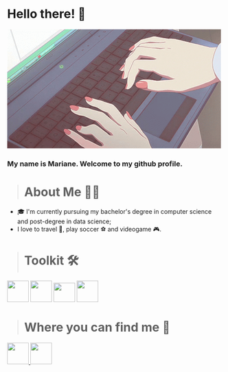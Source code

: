# Hello there! 👋

![header](.github/header.gif)

### My name is Mariane. Welcome to my github profile.

> # About Me 👩‍💻

- 🎓 I'm currently pursuing my bachelor's degree in computer science and post-degree in data science;
- I love to travel 🛫, play soccer ⚽ and videogame 🎮.

> # Toolkit 🛠️

<div class="toolkit">
  <img src="https://img.icons8.com/color/48/000000/git.png" width="50" height="50"/>
  <img src="https://img.icons8.com/windows/96/000000/github.png" width="50" height="50"/>
  <img src="https://cdn.jsdelivr.net/gh/devicons/devicon/icons/vscode/vscode-original.svg" width="50" height="45"/>
  <img src="https://cdn.jsdelivr.net/gh/devicons/devicon/icons/python/python-original.svg" width="50" height="50"/>        
</div>

> # Where you can find me 🤝

<div class="contacts">
  <a href = "mailto:marianectrodrigues@gmail.com">
    <img src="https://img.icons8.com/fluency/48/000000/gmail-new.png" width="50" height="50" target="_blank">
  </a> 
  <a href="https://www.linkedin.com/in/marianectrodrigues/" target="_blank">
    <img src="https://img.icons8.com/fluency/48/000000/linkedin.png" width="50" height="50" target="_blank">
  </a>
</div>
